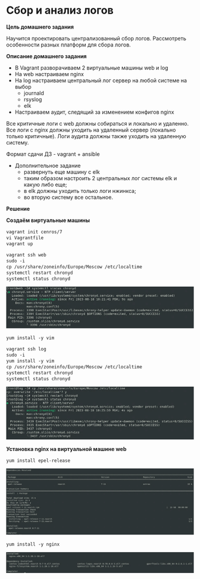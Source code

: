 # Сбор и анализ логов

**Цель домашнего задания**

Научится проектировать централизованный сбор логов. Рассмотреть особенности разных платформ для сбора логов.

**Описание домашнего задания**

* В Vagrant разворачиваем 2 виртуальные машины web и log
* На web настраиваем nginx
* На log настраиваем центральный лог сервер на любой системе на выбор
    * journald
    * rsyslog
    * elk
* Настраиваем аудит, следящий за изменением конфигов nginx 

Все критичные логи с web должны собираться и локально и удаленно.
Все логи с nginx должны уходить на удаленный сервер (локально только критичные).
Логи аудита должны также уходить на удаленную систему.

Формат сдачи ДЗ - vagrant + ansible

* Дополнительное задание
    * развернуть еще машину с elk
    * таким образом настроить 2 центральных лог системы elk и какую либо еще;
    * в elk должны уходить только логи нжинкса;
    * во вторую систему все остальное.

**Решение**

**Создаём виртуальные машины**

```
vagrant init cenros/7
vi Vagrantfile
vagrant up
```

```
vagrant ssh web
sudo -i
cp /usr/share/zoneinfo/Europe/Moscow /etc/localtime
systemctl restart chronyd
systemctl status chronyd
```
![Alt text](image.png)

```
yum install -y vim
```

```
vagrant ssh log
sudo -i
yum install -y vim
cp /usr/share/zoneinfo/Europe/Moscow /etc/localtime
systemctl restart chronyd
systemctl status chronyd
```
![Alt text](image-1.png)

**Установка nginx на виртуальной машине web**

```
yum install epel-release 
```
![Alt text](image-2.png)

```
yum install -y nginx
```
![Alt text](image-3.png)
























